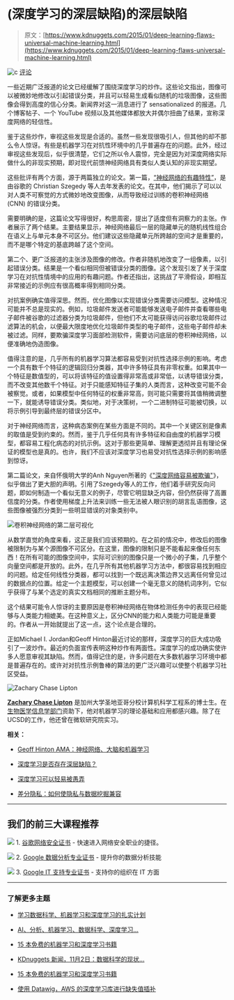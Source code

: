 # (深度学习的深层缺陷)的深层缺陷

> 原文：[https://www.kdnuggets.com/2015/01/deep-learning-flaws-universal-machine-learning.html](https://www.kdnuggets.com/2015/01/deep-learning-flaws-universal-machine-learning.html)

![c](../Images/3d9c022da2d331bb56691a9617b91b90.png) [评论](#comments)

一些近期广泛报道的论文已经缓解了围绕深度学习的炒作。这些论文指出，图像可以被微妙地修改以引起错误分类，并且可以轻易生成看似随机的垃圾图像，这些图像会得到高度的信心分类。新闻界对这一消息进行了 sensationalized 的报道。几个博客帖子、一个 YouTube 视频以及其他媒体都放大并偶尔扭曲了结果，宣称深度网络的轻信性。

鉴于这些炒作，审视这些发现是合适的。虽然一些发现很吸引人，但其他的却不那么令人惊讶。有些是机器学习在对抗性环境中的几乎普遍存在的问题。此外，经过审视这些发现后，似乎很清楚，它们之所以令人震惊，完全是因为对深度网络实际做什么的非现实预期，即对现代前馈神经网络具有类似人类认知的非现实期望。

这些批评有两个方面，源于两篇独立的论文。第一篇，[“神经网络的有趣特性”](http://cs.nyu.edu/~zaremba/docs/understanding.pdf)，是由谷歌的 Christian Szegedy 等人去年发表的论文。在其中，他们揭示了可以以对人类不可察觉的方式微妙地改变图像，从而导致经过训练的卷积神经网络 (CNN) 的错误分类。

需要明确的是，这篇论文写得很好，构思周密，提出了适度但有洞察力的主张。作者展示了两个结果。主要结果显示，神经网络最后一层的隐藏单元的随机线性组合在语义上与单元本身不可区分。他们建议这些隐藏单元所跨越的空间才是重要的，而不是哪个特定的基底跨越了这个空间。

第二个、更广泛报道的主张涉及图像的修改。作者非随机地改变了一组像素，以引起错误分类。结果是一个看似相同但被错误分类的图像。这个发现引发了关于深度学习在对抗性情境中的应用的有趣问题。作者还指出，这挑战了平滑假设，即相互非常接近的示例应有很高概率得到相同分类。

对抗案例确实值得深思。然而，优化图像以实现错误分类需要访问模型。这种情况可能并不总是现实的。例如，垃圾邮件发送者可能能够发送电子邮件并查看哪些电子邮件被谷歌的过滤器分类为垃圾邮件，但他们不太可能获得访问谷歌垃圾邮件过滤算法的机会，以便最大限度地优化垃圾邮件类型的电子邮件，这些电子邮件却未被过滤。同样，要欺骗深度学习面部检测软件，需要访问底层的卷积神经网络，以便准确地伪造图像。

值得注意的是，几乎所有的机器学习算法都容易受到对抗性选择示例的影响。考虑一个具有数千个特征的逻辑回归分类器，其中许多特征具有非零权重。如果其中一个特征是数值型的，可以将该特征的值设置得非常高或非常低，以诱导错误分类，而不改变其他数千个特征。对于只能感知特征子集的人类而言，这种改变可能不会被察觉。或者，如果模型中任何特征的权重非常高，则可能只需要将其值稍微调整一下，就能诱导错误分类。类似地，对于决策树，一个二进制特征可能被切换，以将示例引导到最终层的错误分区中。

对于神经网络而言，这种病态案例在某些方面是不同的。其中一个关键区别是像素的取值是受到约束的。然而，鉴于几乎任何具有许多特征和自由度的机器学习模型，都容易工程化病态的对抗示例。这对于那些更简单、理解更透彻并且有理论保证的模型也是真的。也许，我们不应该对深度学习也易受对抗性选择示例的影响感到惊讶。

第二篇论文，来自怀俄明大学的Anh Nguyen所著的《["深度网络容易被欺骗"](http://arxiv.org/pdf/1412.1897v2.pdf)》，似乎做出了更大胆的声明。引用了Szegedy等人的工作，他们着手研究反向问题，即如何制造一个看似无意义的例子，尽管它明显缺乏内容，但仍然获得了高置信度的分类。作者使用梯度上升法来训练一些无法被人眼识别的胡言乱语图像，这些图像被强烈分类到一些明显错误的对象类别中。

![卷积神经网络的第二层可视化](../Images/8c12470a515a5f24014c9325e7204a14.png)

从数学直觉的角度来看，这正是我们应该预期的。在之前的情况中，修改后的图像被限制为与某个源图像不可区分。在这里，图像的限制只是不能看起来像任何东西！在所有可能的图像空间中，实际可识别的图像只是一个微小的子集，几乎整个向量空间都是开放的。此外，在几乎所有其他机器学习方法中，都很容易找到相应的问题。给定任何线性分类器，都可以找到一个既远离决策边界又远离任何曾见过的数据点的位置。给定一个主题模型，可以创建一个毫无意义的随机词序列，它似乎获得了与某个选定的真实文档相同的推断主题分布。

这个结果可能令人惊讶的主要原因是卷积神经网络在物体检测任务中的表现已经能够与人类能力相媲美。在这种意义上，区分CNN的能力和人类能力可能是重要的。作者从一开始就提出了这一点，这个论点是合理的。

正如Michael I. Jordan和Geoff Hinton最近讨论的那样，深度学习的巨大成功吸引了一波炒作。最近的负面宣传表明这种炒作有两面性。深度学习的成功确实使许多人愿意审视其缺陷。然而，值得记住的是，许多问题在大多数机器学习环境中都是普遍存在的。或许对对抗性示例鲁棒的算法的更广泛兴趣可以使整个机器学习社区受益。

![Zachary Chase Lipton](../Images/240b273c667af1a53a99fd93d1fd39ce.png)

**[Zachary Chase Lipton](http://zacklipton.com)** 是加州大学圣地亚哥分校计算机科学工程系的博士生。在[生物医学信息学部门](http://healthsciences.ucsd.edu/som/medicine/divisions/dbmi/pages/default.aspx)资助下，他对机器学习的理论基础和应用都感兴趣。除了在UCSD的工作，他还曾在微软研究院实习。

**相关：**

+   [Geoff Hinton AMA：神经网络、大脑和机器学习](/2014/12/geoff-hinton-ama-neural-networks-brain-machine-learning.html)

+   [深度学习是否存在深层缺陷？](/2014/06/deep-learning-deep-flaws.html)

+   [深度学习可以轻易被愚弄](/2015/01/deep-learning-can-be-easily-fooled.html)

+   [差分隐私：如何使隐私与数据挖掘兼容](/2015/01/differential-privacy-data-mining-compatible.html)

* * *

## 我们的前三大课程推荐

![](../Images/0244c01ba9267c002ef39d4907e0b8fb.png) 1\. [谷歌网络安全证书](https://www.kdnuggets.com/google-cybersecurity) - 快速进入网络安全职业的捷径。

![](../Images/e225c49c3c91745821c8c0368bf04711.png) 2\. [Google 数据分析专业证书](https://www.kdnuggets.com/google-data-analytics) - 提升你的数据分析技能

![](../Images/0244c01ba9267c002ef39d4907e0b8fb.png) 3\. [Google IT 支持专业证书](https://www.kdnuggets.com/google-itsupport) - 支持你的组织在 IT 方面

* * *

### 了解更多主题

+   [学习数据科学、机器学习和深度学习的扎实计划](https://www.kdnuggets.com/2023/01/mwiti-solid-plan-learning-data-science-machine-learning-deep-learning.html)

+   [AI、分析、机器学习、数据科学、深度学习…](https://www.kdnuggets.com/2021/12/developments-predictions-ai-machine-learning-data-science-research.html)

+   [15 本免费的机器学习和深度学习书籍](https://www.kdnuggets.com/2022/10/15-free-machine-learning-deep-learning-books.html)

+   [KDnuggets 新闻，11月2日：数据科学的现状…](https://www.kdnuggets.com/2022/n43.html)

+   [15 本免费的机器学习和深度学习书籍](https://www.kdnuggets.com/2022/11/15-free-machine-learning-deep-learning-books.html)

+   [使用 Datawig，AWS 的深度学习库进行缺失值插补](https://www.kdnuggets.com/2021/12/datawig-aws-deep-learning-library-missing-value-imputation.html)
